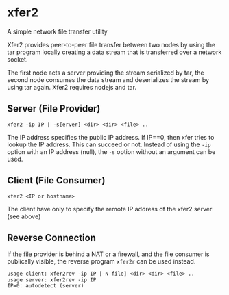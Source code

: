 # xfer2
A simple network file transfer utility

Xfer2 provides peer-to-peer file transfer between two nodes by using the tar program locally creating a data stream that is transferred over a network socket.

The first node acts a server providing the stream serialized by tar, the second node consumes the data stream and deserializes the stream by using tar again. Xfer2 requires nodejs and tar.

## Server (File Provider)

```
xfer2 -ip IP | -s[erver] <dir> <dir> <file> ..
```

The IP address specifies the public IP address. If IP==0, then xfer tries to lookup the IP address. This can succeed or not. Instead of using the `-ip` option with an IP address (null), the `-s` option without an argument can be used.

## Client (File Consumer)

```
xfer2 <IP or hostname>
```

The client have only to specify the remote IP address of the xfer2 server (see above)

## Reverse Connection

If the file provider is behind a NAT or a firewall, and the file consumer is publically visible, the reverse program `xfer2r` can be used instead.

```
usage client: xfer2rev -ip IP [-N file] <dir> <dir> <file> .. 
usage server: xfer2rev -ip IP
IP=0: autodetect (server)
```



